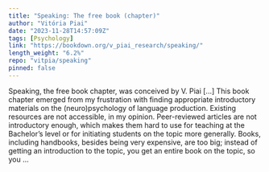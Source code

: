```yaml
---
title: "Speaking: The free book (chapter)"
author: "Vitória Piai"
date: "2023-11-28T14:57:09Z"
tags: [Psychology]
link: "https://bookdown.org/v_piai_research/speaking/"
length_weight: "6.2%"
repo: "vitpia/speaking"
pinned: false
---
```


Speaking, the free book chapter, was conceived by V. Piai [...] This book chapter emerged from my frustration with finding appropriate introductory materials on the (neuro)psychology of language production. Existing resources are not accessible, in my opinion. Peer-reviewed articles are not introductory enough, which makes them hard to use for teaching at the Bachelor’s level or for initiating students on the topic more generally. Books, including handbooks, besides being very expensive, are too big; instead of getting an introduction to the topic, you get an entire book on the topic, so you ...
